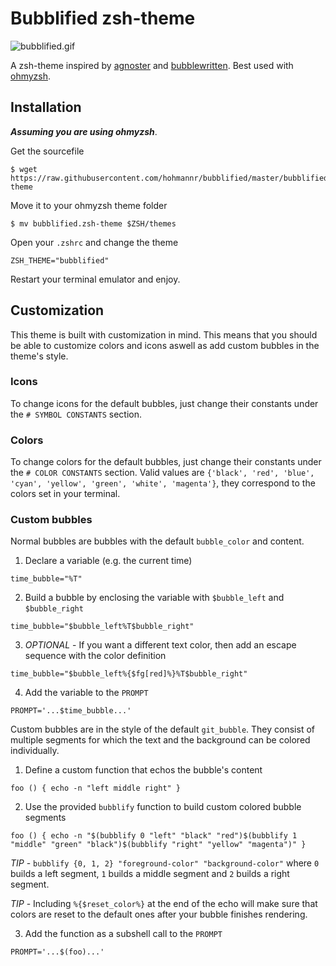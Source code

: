 # Bubblified zsh-theme

![bubblified.gif](https://raw.githubusercontent.com/hohmannr/bubblified/master/bubblified.gif)

A zsh-theme inspired by [agnoster](https://github.com/agnoster/agnoster-zsh-theme) and [bubblewritten](https://github.com/paracorde/dots/blob/master/bubblewritten.zsh-theme). Best used with [ohmyzsh](https://github.com/ohmyzsh/ohmyzsh).

## Installation
***Assuming you are using ohmyzsh***.

Get the sourcefile
```
$ wget https://raw.githubusercontent.com/hohmannr/bubblified/master/bubblified.zsh-theme
```

Move it to your ohmyzsh theme folder
```
$ mv bubblified.zsh-theme $ZSH/themes
```

Open your `.zshrc` and change the theme
```
ZSH_THEME="bubblified"
```

Restart your terminal emulator and enjoy.


## Customization

This theme is built with customization in mind. This means that you should be able to customize colors and icons aswell as add custom bubbles in the theme's style.

### Icons

To change icons for the default bubbles, just change their constants under the `# SYMBOL CONSTANTS` section.

### Colors

To change colors for the default bubbles, just change their constants under the `# COLOR CONSTANTS` section. Valid values are `{'black', 'red', 'blue', 'cyan', 'yellow', 'green', 'white', 'magenta'}`, they correspond to the colors set in your terminal.

### Custom bubbles

Normal bubbles are bubbles with the default `bubble_color` and content.

1. Declare a variable (e.g. the current time)

`time_bubble="%T"`
    
2. Build a bubble by enclosing the variable with `$bubble_left` and `$bubble_right`

`time_bubble="$bubble_left%T$bubble_right"`

3. *OPTIONAL* - If you want a different text color, then add an escape sequence with the color definition

`time_bubble="$bubble_left%{$fg[red]%}%T$bubble_right"`

4. Add the variable to the `PROMPT`

`PROMPT='...$time_bubble...'`

Custom bubbles are in the style of the default `git_bubble`. They consist of multiple segments for which the text and the background can be colored individually.

1. Define a custom function that echos the bubble's content
        
`foo () { echo -n "left middle right" }`

2. Use the provided `bubblify` function to build custom colored bubble segments

`foo () { echo -n "$(bubblify 0 "left" "black" "red")$(bubblify 1 "middle" "green" "black")$(bubblify "right" "yellow" "magenta")" }`

*TIP* - `bubblify {0, 1, 2} "foreground-color" "background-color"` where `0` builds a left segment, `1` builds a middle segment and `2` builds a right segment.

*TIP* - Including `%{$reset_color%}` at the end of the echo will make sure that colors are reset to the default ones after your bubble finishes rendering.

3. Add the function as a subshell call to the `PROMPT`

`PROMPT='...$(foo)...'`

